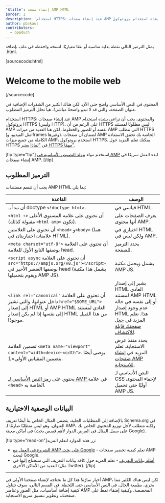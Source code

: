 ```yaml
---
'$title': إنشاء صفحة AMP HTML
$order: 1
description: 'استخدام HTTPS: عند إنشاء صفحات AMP والمحتوى، فيجب أن تراعي بشدة استخدام بروتوكول HTTPS (وليسHTTP). بالرغم من أن, HTTPS ليس مطلوبًا لمستند AMP نفسه أو ...'
author: pbakaus
contributors:
  - bpaduch
---
```


يمثل الترميز التالي نقطة بداية مناسبة أو نصًا معياريًا. انسخه واحفظه في ملف بإضافة ‎.html.

[sourcecode:html]

<!doctype html>
<html amp lang="en">
  <head>
    <meta charset="utf-8">
    <script async src="https://ampjs.org/v0.js"></script>
    <title>Hello, AMPs</title>
    <link rel="canonical" href="{{doc.url}}">
    <meta name="viewport" content="width=device-width">
    <script type="application/ld+json">
      {
        "@context": "http://schema.org",
        "@type": "NewsArticle",
        "headline": "Open-source framework for publishing content",
        "datePublished": "2015-10-07T12:02:41Z",
        "image": [
          "logo.jpg"
        ]
      }
    </script>
    <style amp-boilerplate>body{-webkit-animation:-amp-start 8s steps(1,end) 0s 1 normal both;-moz-animation:-amp-start 8s steps(1,end) 0s 1 normal both;-ms-animation:-amp-start 8s steps(1,end) 0s 1 normal both;animation:-amp-start 8s steps(1,end) 0s 1 normal both}@-webkit-keyframes -amp-start{from{visibility:hidden}to{visibility:visible}}@-moz-keyframes -amp-start{from{visibility:hidden}to{visibility:visible}}@-ms-keyframes -amp-start{from{visibility:hidden}to{visibility:visible}}@-o-keyframes -amp-start{from{visibility:hidden}to{visibility:visible}}@keyframes -amp-start{from{visibility:hidden}to{visibility:visible}}</style><noscript><style amp-boilerplate>body{-webkit-animation:none;-moz-animation:none;-ms-animation:none;animation:none}</style></noscript>
  </head>
  <body>
    <h1>Welcome to the mobile web</h1>
  </body>
</html>
[/sourcecode]

المحتوى في النص الأساسي واضح حتى الآن. لكن هناك الكثير من الشفرات الإضافية في عنوان الصفحة، والتي قد لا تبدو واضحةً مباشرةً. هيا نحلل الترميز المطلوب.

استخدام HTTPS: عند إنشاء صفحات AMP والمحتوى، يجب أن تراعي بشدة استخدام بروتوكول HTTPS (وليس HTTP). على الرغم من أن HTTPS ليس مطلوبًا لمستند AMP نفسه أو للصور والخطوط، لكن هنا العديد من ميزات AMP التي تتطلب HTTPS (مثل الفيديو، وiframes وغيرها). لضمان أن صفحات AMP الخاصة بك تحقق الاستفادة الكاملة من جميع ميزات AMP، استخدم بروتوكول HTTPS. يمكنك تعلم المزيد حول HTTPS في ["لماذا يعتبر HTTPS مهمًا"](https://developers.google.com/web/fundamentals/security/encrypt-in-transit/why-https).

[tip type="tip"] استخدم مولد [مولد النصوص الأساسية في AMP](/boilerplate) لبدء العمل سريعًا في إنشاء صفحات AMP. [/tip]

## الترميز المطلوب

يجب أن تتسم مستندات AMP HTML بما يلي:

| القاعدة                                                                                                                                                                                                                                                                        | الوصف                                                                                                                                                                                                            |
| ------------------------------------------------------------------------------------------------------------------------------------------------------------------------------------------------------------------------------------------------------------------------------ | ---------------------------------------------------------------------------------------------------------------------------------------------------------------------------------------------------------------- |
| أن تبدأ بـ doctype <span dir="ltr" class="nowrap">`<!doctype html>`</span>.                                                                                                                                                                                         | قياسي في HTML.                                                                                                                                                                                                   |
| أن تحتوي على علامة المستوى الأعلى <span dir="ltr" class="nowrap">`<html ⚡>`</span> (تكون <span dir="ltr" class="nowrap">`<html amp>`</span> مقبولة كذلك).                                                                                               | يعرف الصفحات على أنها محتوى AMP.                                                                                                                                                                                 |
| أن تحتوي على العلامتين `<head>` و`<body>` (هما علامتان اختياريتان في HTML).                                                                                                                                                                                                    | اختياري في HTML ولكن ليس في AMP.                                                                                                                                                                                 |
| أن تحتوي على العلامة <span dir="ltr" class="nowrap">`<meta charset="utf-8">`</span> بوصفها التابع الأول للعلامة head.                                                                                                                                               | يحدد الترميز للصفحة.                                                                                                                                                                                             |
| أن تحتوي على العلامة <span dir="ltr" class="nowrap">`<script async src="https://ampjs.org/v0.js"></script>`</span> بوصفها العنصر الأخير في head (يشمل هذا مكتبة <span dir="ltr" class="nowrap">AMP JS</span> ويقوم بتحميلها).                              | يشمل ويحمل مكتبة AMP JS.                                                                                                                                                                                         |
| أن تحتوي على العلامة <span dir="ltr" class="nowrap">`<link rel="canonical" href="$SOME_URL">`</span> داخل عنوانها، والتي تشير إلى إصدار HTML العادي لمستند <span dir="ltr" class="nowrap">AMP HTML</span> أو إلى نفسها إذا لم يكن إصدار HTML من هذا القبيل موجودًا. | يشير إلى إصدار HTML العادي لمستند AMP HTML أو إلى نفسه في حالة عدم وجود إصدار HTML هذا. تعلم المزيد في [جعل صفحتك قابلة للاكتشاف](../../../../documentation/guides-and-tutorials/optimize-measure/discovery.md). |
| تضمين العلامة `<meta name="viewport" content="width=device-width">`. يوصى أيضًا بتضمين المقياس الأولي=1.                                                                                                                                                                       | يحدد منفذ عرض الاستجابة. تعلم المزيد في [إنشاء صفحات AMP للاستجابة](../../../../documentation/guides-and-tutorials/develop/style_and_layout/responsive_design.md).                                               |
| يحتوي على [رمز النص الأساسي لـ AMP ](../../../../documentation/guides-and-tutorials/learn/spec/amp-boilerplate.md) في علامة `<head>` الخاصة به.                                                                                                                                | النص الأساسي لـ CSS لإخفاء المحتوى أوليًا حتى تحميل AMP JS.                                                                                                                                                      |

## البيانات الوصفية الاختيارية

بالإضافة إلى المتطلبات الجلية، يتضمن المثال الخاص بنا أيضًا تعريف Schema.org في العنوان، وهو ليس متطلبًا صارمًا لـ AMP، ولكنه متطلب لأجل توزيع المحتوى الخاص بك في أماكن معينة (على سبيل المثال في العرض الدوار لأهم قصص بحث Google).

[tip type="read-on"]زر هذه الموارد لتعلم المزيد:

- [الشروع في العمل مع AMP على بحث Google](https://developers.google.com/amp/docs) - تعلم كيفية تحضير صفحات AMP لبحث Google.
- [أمثلة بيانات التعريف](https://github.com/ampproject/amphtml/tree/main/examples/metadata-examples) - تعلم المزيد حول كافة بيانات التعريف التي ستحتاج إليها في العديد من الأماكن الأخرى (مثل Twitter). [/tip]

<hr>

أخبار سارّة! هذا كل ما نحتاجه لإنشاء صفحتنا الأولى في AMP، لكن ليس هناك الكثير مما يجري، بطبيعة الحال، في النص الأساسي حتى اللحظة. في القسم التالي، سوف نتناول كيفية إضافة أساسيات، مثل الصور وعناصر AMP المخصصة، وكيفية إضفاء نمط على صفحتك، وتطوير تنسيق سريع الاستجابة.
